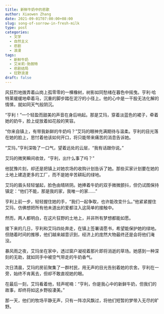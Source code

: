 ```yaml
---
title: 新鲜牛奶中的悲歌
author: Xiaowen Zhang
date: 2021-09-01T07:00:00+08:00
slug: song-of-sorrow-in-fresh-milk
type: post
categories:
  - 文学
  - 自然主义
  - 悲剧
  - 浪漫
tags:
  - 新鲜牛奶
  - 艾米莉·勃朗特
  - 悲剧结局
  - 狂野浪漫
draft: false
---
```


风狂烈地拨弄着山岗上孤零零的一棵橡树，树影如同愁绪在暮色中摇曳。亨利·哈特莱缓缓地牵着马，沉重的脚步踏在泥泞的小径上。他的心中是一干股无法化解的情愫，就如同天气般阴沉。

“亨利！”一个轻盈而甜美的声音在身后响起。那是艾玛，穿着淡蓝色的裙子，牵着她的奶牛，脸上绽放着如花般的笑容。

“你来自镇上，有带我新鲜的牛奶吗？”艾玛的眼神充满期待与温柔。亨利的目光落在她的脸上，思忖着他该如何开口，将只能带来痛苦的消息告诉她。

“艾玛，”亨利深吸了一口气，望着远处的云层，“我有话跟你说。”

艾玛的微笑瞬间收敛，“亨利，出什么事了吗？”

他犹豫片刻，却还是把镇上对她农场的收购计划告诉了她。那些买家计划要在她的土地上建造更多的工厂，而不是她辛苦耕耘的绿地。

艾玛的眉头轻轻皱起，脸色由晴转阴。她捧着牛奶的双手微微颤抖，但仍试图保持镇定：“他们不能，那是我的家，我唯一的家……”

亨利上前一步，轻轻握住她的手，“我们一起争取，也许能改变什么。”他紧紧握住艾玛，仿佛想把所有他未道出的爱都注入这简单的接触中。

然而，两人都明白，在这片狂野的土地上，并非所有梦想都能如愿。

接下来的几日，亨利和艾玛四处奔走，在镇上签署请愿书，希望能保护她的绿地。但随着时间的推移，他们越来越意识到，经济上的庞然大物最终还是会将他们淹没。

暴风雨之夜，艾玛坐在家中，透过窗户凝视着那片即将消逝的草场。她感到一种深刻的无助，就如同手中被空气带走的牛奶香气。

次日清晨，艾玛的房前聚集了一群村民，用无声的目光告别着她的农舍。亨利在一旁，始终不肯离去，但却不敢直视她的眼。

在最后一刻，艾玛看着他，轻声呢喃：“亨利，你是我心中的新鲜牛奶，但我们的故事，却终将如这乡野般凄美。”

那一天，他们的牧场平静无声，只有一阵凉风飘过，将他们短暂的梦带入无尽的旷野。